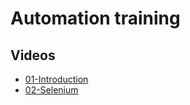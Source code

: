 # Automation training

## Videos 
- [01-Introduction](https://youtu.be/ZY2jkfOYfKM)
- [02-Selenium](https://youtu.be/4emuo9R1gCw)